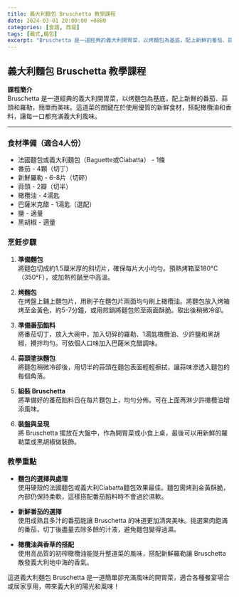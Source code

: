 ```yaml
---
title: 義大利麵包 Bruschetta 教學課程
date: 2024-03-01 20:00:00 +0800
categories: [食譜, 西餐]
tags: [義式,麵包] 
excerpt: "Bruschetta 是一道經典的義大利開胃菜，以烤麵包為基底，配上新鮮的番茄、蒜頭和羅勒，簡單而美味。這道菜的關鍵在於使用優質的新鮮食材，搭配橄欖油和香料，讓每一口都充滿義大利風味"
---
```


## 義大利麵包 Bruschetta 教學課程

**課程簡介**  
Bruschetta 是一道經典的義大利開胃菜，以烤麵包為基底，配上新鮮的番茄、蒜頭和羅勒，簡單而美味。這道菜的關鍵在於使用優質的新鮮食材，搭配橄欖油和香料，讓每一口都充滿義大利風味。

---

### 食材準備（適合4人份）  
- 法國麵包或義大利麵包（Baguette或Ciabatta） - 1條  
- 番茄 - 4顆（切丁）  
- 新鮮羅勒 - 6-8片（切碎）  
- 蒜頭 - 2瓣（切半）  
- 橄欖油 - 4湯匙  
- 巴薩米克醋 - 1湯匙（選配）  
- 鹽 - 適量  
- 黑胡椒 - 適量

### 烹飪步驟

1. **準備麵包**  
   將麵包切成約1.5厘米厚的斜切片，確保每片大小均勻。預熱烤箱至180°C（350°F），或加熱煎鍋至中高溫。

2. **烤麵包**  
   在烤盤上鋪上麵包片，用刷子在麵包片兩面均勻刷上橄欖油。將麵包放入烤箱烤至金黃色，約5-7分鐘，或用煎鍋將麵包煎至兩面酥脆。取出後稍微冷卻。

3. **準備番茄餡料**  
   將番茄切丁，放入大碗中，加入切碎的羅勒、1湯匙橄欖油、少許鹽和黑胡椒，攪拌均勻。可依個人口味加入巴薩米克醋調味。

4. **蒜頭塗抹麵包**  
   將麵包稍微冷卻後，用切半的蒜頭在麵包表面輕輕擦拭，讓蒜味滲透入麵包的每個角落。

5. **組裝 Bruschetta**  
   將準備好的番茄餡料舀在每片麵包上，均勻分佈。可在上面再淋少許橄欖油增添風味。

6. **裝盤與呈現**  
   將 Bruschetta 擺放在大盤中，作為開胃菜或小食上桌，最後可以用新鮮的羅勒葉或黑胡椒做裝飾。

### 教學重點  
- **麵包的選擇與處理**  
  使用硬殼的法國麵包或義大利Ciabatta麵包效果最佳。麵包需烤到金黃酥脆，內部仍保持柔軟，這樣搭配番茄餡料時不會過於濕軟。

- **新鮮番茄的選擇**  
  使用成熟且多汁的番茄能讓 Bruschetta 的味道更加清爽美味。挑選果肉飽滿的番茄，切丁後盡量去除多餘的汁液，避免麵包變得過濕。

- **橄欖油與香草的搭配**  
  使用高品質的初榨橄欖油能提升整道菜的風味，搭配新鮮羅勒讓 Bruschetta 散發義大利地中海的香氣。

這道義大利麵包 Bruschetta 是一道簡單卻充滿風味的開胃菜，適合各種餐宴場合或居家享用，帶來義大利的陽光和風味！
